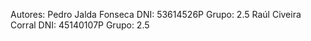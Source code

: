 Autores:
    Pedro Jalda Fonseca DNI: 53614526P Grupo: 2.5
    Raúl Civeira Corral DNI: 45140107P Grupo: 2.5